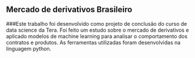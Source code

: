 ## Mercado de derivativos Brasileiro

###Este trabalho foi desenvolvido como projeto de conclusão do curso de data science da Tera.
Foi feito um estudo sobre o mercado de derivativos e aplicado modelos de machine learning para analisar o comportamento dos contratos e produtos. 
As ferramentas utilizadas foram desenvolvidas na linguagem python. 